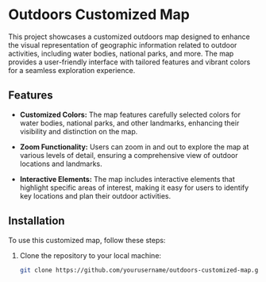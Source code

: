 # Outdoors Customized Map

This project showcases a customized outdoors map designed to enhance the visual representation of geographic information related to outdoor activities, including water bodies, national parks, and more. The map provides a user-friendly interface with tailored features and vibrant colors for a seamless exploration experience.

## Features

- **Customized Colors:** The map features carefully selected colors for water bodies, national parks, and other landmarks, enhancing their visibility and distinction on the map.

- **Zoom Functionality:** Users can zoom in and out to explore the map at various levels of detail, ensuring a comprehensive view of outdoor locations and landmarks.

- **Interactive Elements:** The map includes interactive elements that highlight specific areas of interest, making it easy for users to identify key locations and plan their outdoor activities.

## Installation

To use this customized map, follow these steps:

1. Clone the repository to your local machine:

   ```bash
   git clone https://github.com/yourusername/outdoors-customized-map.git
